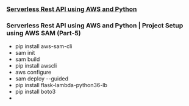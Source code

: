 ### [Serverless Rest API using AWS and Python](https://www.youtube.com/watch?v=bw1gfnLSmd0&list=PLyb_C2HpOQSDlnrNJ_ERqTAkIe21xyRhi)

### Serverless Rest API using AWS and Python | Project Setup using AWS SAM (Part-5)

- pip install aws-sam-cli
- sam init
- sam build
- pip install awscli
- aws configure
- sam deploy --guided
- pip install flask-lambda-python36-lb
- pip install boto3
-
